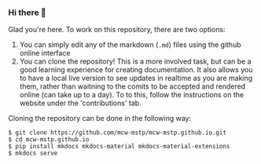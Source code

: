 ### Hi there 👋

<!--
**mcw-mstp/mcw-mstp** is a ✨ _special_ ✨ repository because its `README.md` (this file) appears on your GitHub profile.

Here are some ideas to get you started:

- 🔭 I’m currently working on ...
- 🌱 I’m currently learning ...
- 👯 I’m looking to collaborate on ...
- 🤔 I’m looking for help with ...
- 💬 Ask me about ...
- 📫 How to reach me: ...
- 😄 Pronouns: ...
- ⚡ Fun fact: ...
-->

Glad you're here. To work on this repository, there are two options:

1. You can simply edit any of the markdown (`.md`) files using the github online interface
2. You can clone the repository! This is a more involved task, but can be a good learning experience for creating documentation. It also allows you to have a local live version to see updates in realtime as you are making them, rather than waitning to the comits to be accepted and rendered online (can take up to a day). To to this, follow the instructions on the website under the 'contributions' tab. 

Cloning the repository can be done in the following way:

```
$ git clone https://github.com/mcw-mstp/mcw-mstp.github.io.git
$ cd mcw-mstp.github.io
$ pip install mkdocs mkdocs-material mkdocs-material-extensions
$ mkdocs serve
```
